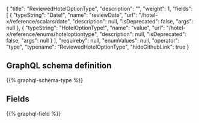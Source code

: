 {
  "title": "ReviewedHotelOptionType",
  "description": "",
  "weight": 1,
  "fields": [
    {
      "typeString": "Date!",
      "name": "reviewDate",
      "url": "/hotel-x/reference/scalars/date",
      "description": null,
      "isDeprecated": false,
      "args": null
    },
    {
      "typeString": "HotelOptionType!",
      "name": "value",
      "url": "/hotel-x/reference/enums/hoteloptiontype",
      "description": null,
      "isDeprecated": false,
      "args": null
    }
  ],
  "requireby": null,
  "enumValues": null,
  "operator": "type",
  "typename": "ReviewedHotelOptionType",
  "hideGithubLink": true
}
## GraphQL schema definition

{{% graphql-schema-type %}}

## Fields

{{% graphql-field %}}

